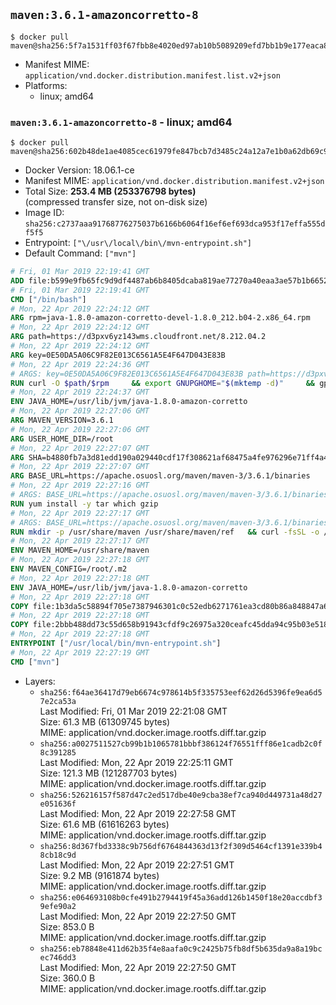 ## `maven:3.6.1-amazoncorretto-8`

```console
$ docker pull maven@sha256:5f7a1531ff03f67fbb8e4020ed97ab10b5089209efd7bb1b9e177eaca88331ea
```

-	Manifest MIME: `application/vnd.docker.distribution.manifest.list.v2+json`
-	Platforms:
	-	linux; amd64

### `maven:3.6.1-amazoncorretto-8` - linux; amd64

```console
$ docker pull maven@sha256:602b48de1ae4085cec61979fe847bcb7d3485c24a12a7e1b0a62db69c9513b35
```

-	Docker Version: 18.06.1-ce
-	Manifest MIME: `application/vnd.docker.distribution.manifest.v2+json`
-	Total Size: **253.4 MB (253376798 bytes)**  
	(compressed transfer size, not on-disk size)
-	Image ID: `sha256:c2737aaa91768776275037b6166b6064f16ef6ef693dca953f17effa555df5f5`
-	Entrypoint: `["\/usr\/local\/bin\/mvn-entrypoint.sh"]`
-	Default Command: `["mvn"]`

```dockerfile
# Fri, 01 Mar 2019 22:19:41 GMT
ADD file:b599e9fb65fc9d9df4487ab6b8405dcaba819ae77270a40eaa3ae57b1b66524d in / 
# Fri, 01 Mar 2019 22:19:41 GMT
CMD ["/bin/bash"]
# Mon, 22 Apr 2019 22:24:12 GMT
ARG rpm=java-1.8.0-amazon-corretto-devel-1.8.0_212.b04-2.x86_64.rpm
# Mon, 22 Apr 2019 22:24:12 GMT
ARG path=https://d3pxv6yz143wms.cloudfront.net/8.212.04.2
# Mon, 22 Apr 2019 22:24:12 GMT
ARG key=0E50DA5A06C9F82E013C6561A5E4F647D043E83B
# Mon, 22 Apr 2019 22:24:36 GMT
# ARGS: key=0E50DA5A06C9F82E013C6561A5E4F647D043E83B path=https://d3pxv6yz143wms.cloudfront.net/8.212.04.2 rpm=java-1.8.0-amazon-corretto-devel-1.8.0_212.b04-2.x86_64.rpm
RUN curl -O $path/$rpm     && export GNUPGHOME="$(mktemp -d)"     && gpg --batch --keyserver ha.pool.sks-keyservers.net --recv-keys $key     && gpg --armor --export $key > corretto.asc     && rpm --import corretto.asc     && rpm -K $rpm     && rpm -i $rpm     && rm -r $GNUPGHOME corretto.asc $rpm     && yum install -y fontconfig     && yum clean all
# Mon, 22 Apr 2019 22:24:37 GMT
ENV JAVA_HOME=/usr/lib/jvm/java-1.8.0-amazon-corretto
# Mon, 22 Apr 2019 22:27:06 GMT
ARG MAVEN_VERSION=3.6.1
# Mon, 22 Apr 2019 22:27:06 GMT
ARG USER_HOME_DIR=/root
# Mon, 22 Apr 2019 22:27:07 GMT
ARG SHA=b4880fb7a3d81edd190a029440cdf17f308621af68475a4fe976296e71ff4a4b546dd6d8a58aaafba334d309cc11e638c52808a4b0e818fc0fd544226d952544
# Mon, 22 Apr 2019 22:27:07 GMT
ARG BASE_URL=https://apache.osuosl.org/maven/maven-3/3.6.1/binaries
# Mon, 22 Apr 2019 22:27:16 GMT
# ARGS: BASE_URL=https://apache.osuosl.org/maven/maven-3/3.6.1/binaries MAVEN_VERSION=3.6.1 SHA=b4880fb7a3d81edd190a029440cdf17f308621af68475a4fe976296e71ff4a4b546dd6d8a58aaafba334d309cc11e638c52808a4b0e818fc0fd544226d952544 USER_HOME_DIR=/root
RUN yum install -y tar which gzip
# Mon, 22 Apr 2019 22:27:17 GMT
# ARGS: BASE_URL=https://apache.osuosl.org/maven/maven-3/3.6.1/binaries MAVEN_VERSION=3.6.1 SHA=b4880fb7a3d81edd190a029440cdf17f308621af68475a4fe976296e71ff4a4b546dd6d8a58aaafba334d309cc11e638c52808a4b0e818fc0fd544226d952544 USER_HOME_DIR=/root
RUN mkdir -p /usr/share/maven /usr/share/maven/ref   && curl -fsSL -o /tmp/apache-maven.tar.gz ${BASE_URL}/apache-maven-${MAVEN_VERSION}-bin.tar.gz   && echo "${SHA}  /tmp/apache-maven.tar.gz" | sha512sum -c -   && tar -xzf /tmp/apache-maven.tar.gz -C /usr/share/maven --strip-components=1   && rm -f /tmp/apache-maven.tar.gz   && ln -s /usr/share/maven/bin/mvn /usr/bin/mvn
# Mon, 22 Apr 2019 22:27:17 GMT
ENV MAVEN_HOME=/usr/share/maven
# Mon, 22 Apr 2019 22:27:18 GMT
ENV MAVEN_CONFIG=/root/.m2
# Mon, 22 Apr 2019 22:27:18 GMT
ENV JAVA_HOME=/usr/lib/jvm/java-1.8.0-amazon-corretto
# Mon, 22 Apr 2019 22:27:18 GMT
COPY file:1b3da5c58894f705e7387946301c0c52edb6271761ea3cd80b86a848847a64cd in /usr/local/bin/mvn-entrypoint.sh 
# Mon, 22 Apr 2019 22:27:18 GMT
COPY file:2bbb488dd73c55d658b91943cfdf9c26975a320ceafc45dda94c95b03e518ad3 in /usr/share/maven/ref/ 
# Mon, 22 Apr 2019 22:27:18 GMT
ENTRYPOINT ["/usr/local/bin/mvn-entrypoint.sh"]
# Mon, 22 Apr 2019 22:27:19 GMT
CMD ["mvn"]
```

-	Layers:
	-	`sha256:f64ae36417d79eb6674c978614b5f335753eef62d26d5396fe9ea6d57e2ca53a`  
		Last Modified: Fri, 01 Mar 2019 22:21:08 GMT  
		Size: 61.3 MB (61309745 bytes)  
		MIME: application/vnd.docker.image.rootfs.diff.tar.gzip
	-	`sha256:a0027511527cb99b1b1065781bbbf386124f76551fff86e1cadb2c0f8c391285`  
		Last Modified: Mon, 22 Apr 2019 22:25:11 GMT  
		Size: 121.3 MB (121287703 bytes)  
		MIME: application/vnd.docker.image.rootfs.diff.tar.gzip
	-	`sha256:526216157f587d47c2ed517dbe40e9cba38ef7ca940d449731a48d27e051636f`  
		Last Modified: Mon, 22 Apr 2019 22:27:58 GMT  
		Size: 61.6 MB (61616263 bytes)  
		MIME: application/vnd.docker.image.rootfs.diff.tar.gzip
	-	`sha256:8d367fbd3338c9b756df6764844363d13f2f309d5464cf1391e339b48cb18c9d`  
		Last Modified: Mon, 22 Apr 2019 22:27:51 GMT  
		Size: 9.2 MB (9161874 bytes)  
		MIME: application/vnd.docker.image.rootfs.diff.tar.gzip
	-	`sha256:e064693108b0cfe491b2794419f45a36add126b1450f18e20accdbf39efe90a2`  
		Last Modified: Mon, 22 Apr 2019 22:27:50 GMT  
		Size: 853.0 B  
		MIME: application/vnd.docker.image.rootfs.diff.tar.gzip
	-	`sha256:eb78848e411d62b35f4e8aafa0c9c2425b75fb8df5b635da9a8a19bcec746dd3`  
		Last Modified: Mon, 22 Apr 2019 22:27:50 GMT  
		Size: 360.0 B  
		MIME: application/vnd.docker.image.rootfs.diff.tar.gzip
